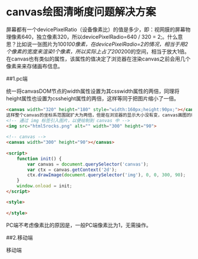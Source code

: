 # canvas绘图清晰度问题解决方案

屏幕都有一个devicePixelRatio（设备像素比）的值是多少，即：视网膜的屏幕物理像素640，独立像素320，所以devicePixelRadio=640 / 320 = 2;。什么意思？比如说一张图片为100*100像素，在devicePixelRadio=2的情况，相当于用2个像素的宽度来渲染1个像素，所以实际上占了200*200的空间，相当于放大1倍。在canvas也有类似的属性，该属性的值决定了浏览器在渲染canvas之前会用几个像素来来存储画布信息。

##1.pc端

统一将canvasDOM节点的width属性设置为其csswidth属性的两倍，同理将height属性也设置为cssheight属性的两倍，这样等同于把图片缩小了一倍。

```html
<canvas width="320" height="180" style="width:160px;height:90px;"></canvas>
这样整个canvas的坐标系范围就扩大为两倍，但是在浏览器的显示大小没有变，canvas画图的时候，按照扩大化的坐标系来显示，不清晰的问题就得以改善了
<!-- 通过 img 标签引入图片，以便绘制到 canvas 中 -->
<img src="html5rocks.png" alt="" width="300" height="90">
 
<!-- canvas -->
<canvas width="300" height="90"></canvas>
 
<script>
    function init() {
        var canvas = document.querySelector('canvas');
        var ctx = canvas.getContext('2d');
        ctx.drawImage(document.querySelector('img'), 0, 0, 300, 90);
    }
    window.onload = init;
</script>

<style>
    
</style>

```

PC端不考虑像素比的原因是，一般PC端像素比为1，无需操作。

##2.移动端

移动端

```html

```


